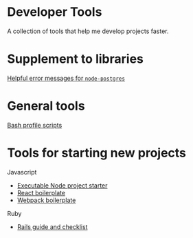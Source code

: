# Developer Tools
A collection of tools that help me develop projects faster.

# Supplement to libraries

[Helpful error messages for `node-postgres`](https://github.com/lamh85/pg-error-handler/tree/master)

# General tools

[Bash profile scripts](https://github.com/lamh85/Shell-Startup/blob/master/src/index.sh)

# Tools for starting new projects

Javascript
* [Executable Node project starter](https://github.com/lamh85/Project-Starter/blob/master/src/node_project_starter.sh)
* [React boilerplate](https://github.com/lamh85/react-starter)
* [Webpack boilerplate](https://github.com/lamh85/webpack-starter)

Ruby
* [Rails guide and checklist](https://github.com/lamh85/rails-starter)